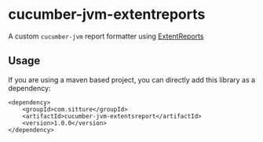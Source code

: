 # cucumber-jvm-extentreports

A custom `cucumber-jvm` report formatter using [ExtentReports](http://extentreports.relevantcodes.com)

## Usage
If you are using a maven based project, you can directly add this library as a dependency:

```
<dependency>
    <groupId>com.sitture</groupId>
    <artifactId>cucumber-jvm-extentsreport</artifactId>
    <version>1.0.0</version>
</dependency>
```